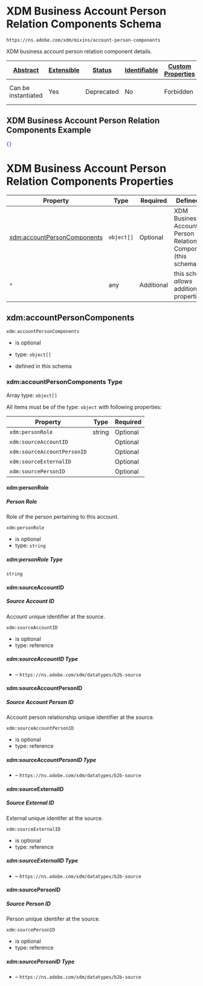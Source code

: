 
# XDM Business Account Person Relation Components Schema

```
https://ns.adobe.com/xdm/mixins/account-person-components
```

XDM business account person relation component details.

| [Abstract](../../../abstract.md) | [Extensible](../../../extensions.md) | [Status](../../../status.md) | [Identifiable](../../../id.md) | [Custom Properties](../../../extensions.md) | [Additional Properties](../../../extensions.md) | Defined In |
|----------------------------------|--------------------------------------|------------------------------|--------------------------------|---------------------------------------------|-------------------------------------------------|------------|
| Can be instantiated | Yes | Deprecated | No | Forbidden | Permitted | [fieldgroups/account/account-person-components.schema.json](fieldgroups/account/account-person-components.schema.json) |

## XDM Business Account Person Relation Components Example
```json
{}
```

# XDM Business Account Person Relation Components Properties

| Property | Type | Required | Defined by |
|----------|------|----------|------------|
| [xdm:accountPersonComponents](#xdmaccountpersoncomponents) | `object[]` | Optional | XDM Business Account Person Relation Components (this schema) |
| `*` | any | Additional | this schema *allows* additional properties |

## xdm:accountPersonComponents


`xdm:accountPersonComponents`
* is optional
* type: `object[]`

* defined in this schema

### xdm:accountPersonComponents Type


Array type: `object[]`

All items must be of the type:
`object` with following properties:


| Property | Type | Required |
|----------|------|----------|
| `xdm:personRole`| string | Optional |
| `xdm:sourceAccountID`|  | Optional |
| `xdm:sourceAccountPersonID`|  | Optional |
| `xdm:sourceExternalID`|  | Optional |
| `xdm:sourcePersonID`|  | Optional |



#### xdm:personRole
##### Person Role

Role of the person pertaining to this account.

`xdm:personRole`
* is optional
* type: `string`

##### xdm:personRole Type


`string`








#### xdm:sourceAccountID
##### Source Account ID

Account unique identifier at the source.

`xdm:sourceAccountID`
* is optional
* type: reference

##### xdm:sourceAccountID Type


* []() – `https://ns.adobe.com/xdm/datatypes/b2b-source`







#### xdm:sourceAccountPersonID
##### Source Account Person ID

Account person relationship unique identifier at the source.

`xdm:sourceAccountPersonID`
* is optional
* type: reference

##### xdm:sourceAccountPersonID Type


* []() – `https://ns.adobe.com/xdm/datatypes/b2b-source`







#### xdm:sourceExternalID
##### Source External ID

External unique identifer at the source.

`xdm:sourceExternalID`
* is optional
* type: reference

##### xdm:sourceExternalID Type


* []() – `https://ns.adobe.com/xdm/datatypes/b2b-source`







#### xdm:sourcePersonID
##### Source Person ID

Person unique identifer at the source.

`xdm:sourcePersonID`
* is optional
* type: reference

##### xdm:sourcePersonID Type


* []() – `https://ns.adobe.com/xdm/datatypes/b2b-source`












